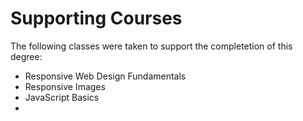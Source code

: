 # Supporting Courses

The following classes were taken to support the completetion of this degree:

* Responsive Web Design Fundamentals
* Responsive Images
* JavaScript Basics
*

